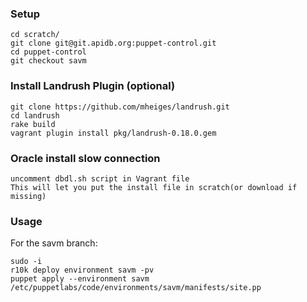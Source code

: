 
### Setup

    cd scratch/
    git clone git@git.apidb.org:puppet-control.git
    cd puppet-control
    git checkout savm


### Install Landrush Plugin (optional)


    git clone https://github.com/mheiges/landrush.git
    cd landrush
    rake build
    vagrant plugin install pkg/landrush-0.18.0.gem


### Oracle install slow connection
    uncomment dbdl.sh script in Vagrant file
    This will let you put the install file in scratch(or download if missing)


### Usage

For the savm branch:

    sudo -i
    r10k deploy environment savm -pv
    puppet apply --environment savm /etc/puppetlabs/code/environments/savm/manifests/site.pp

